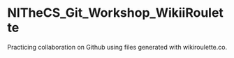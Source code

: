 # NITheCS_Git_Workshop_WikiiRoulette
Practicing collaboration on Github using files generated with wikiroulette.co.
